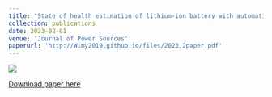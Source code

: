 ```yaml
---
title: "State of health estimation of lithium-ion battery with automatic feature extraction and self-attention learning mechanism"
collection: publications
date: 2023-02-01
venue: 'Journal of Power Sources'
paperurl: 'http://Wimy2019.github.io/files/2023.2paper.pdf'
---
```


![](http://Wimy2019.github.io/images/2023.2paper.png)

[Download paper here](http://Wimy2019.github.io/files/2023.2paper.pdf)
